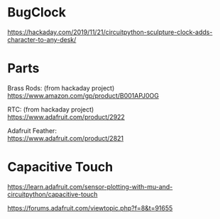 # BugClock

https://hackaday.com/2019/11/21/circuitpython-sculpture-clock-adds-character-to-any-desk/

# Parts

Brass Rods: (from hackaday project)<br>
https://www.amazon.com/gp/product/B001APJ0OG

RTC: (from hackaday project)<br>
https://www.adafruit.com/product/2922

Adafruit Feather:<br>
https://www.adafruit.com/product/2821

# Capacitive Touch

https://learn.adafruit.com/sensor-plotting-with-mu-and-circuitpython/capacitive-touch

https://forums.adafruit.com/viewtopic.php?f=8&t=91655
